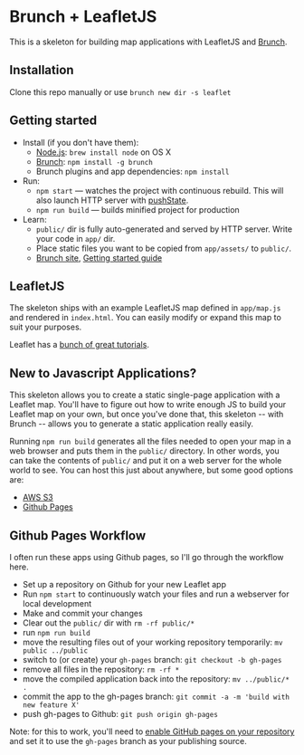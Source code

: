 # Brunch + LeafletJS

This is a skeleton for building map applications with LeafletJS and [Brunch](http://brunch.io).

## Installation

Clone this repo manually or use `brunch new dir -s leaflet`

## Getting started

* Install (if you don't have them):
    * [Node.js](http://nodejs.org): `brew install node` on OS X
    * [Brunch](http://brunch.io): `npm install -g brunch`
    * Brunch plugins and app dependencies: `npm install`
* Run:
    * `npm start` — watches the project with continuous rebuild. This will also launch HTTP server with [pushState](https://developer.mozilla.org/en-US/docs/Web/Guide/API/DOM/Manipulating_the_browser_history).
    * `npm run build` — builds minified project for production
* Learn:
    * `public/` dir is fully auto-generated and served by HTTP server.  Write your code in `app/` dir.
    * Place static files you want to be copied from `app/assets/` to `public/`.
    * [Brunch site](http://brunch.io), [Getting started guide](https://github.com/brunch/brunch-guide#readme)

## LeafletJS

The skeleton ships with an example LeafletJS map defined in `app/map.js` and rendered in `index.html`. You can easily
modify or expand this map to suit your purposes.

Leaflet has a [bunch of great tutorials](https://leafletjs.com/examples.html).

## New to Javascript Applications?

This skeleton allows you to create a static single-page application with a Leaflet map. You'll
have to figure out how to write enough JS to build your Leaflet map on your own, but once
you've done that, this skeleton -- with Brunch -- allows you to generate a static application really
easily.

Running `npm run build` generates all the files needed to open your map in a web browser and puts them
in the `public/` directory. In other words, you can take the contents of `public/` and put it on a
web server for the whole world to see. You can host this just about anywhere, but some good options are:
  * [AWS S3](https://docs.aws.amazon.com/AmazonS3/latest/dev/WebsiteHosting.html)
  * [Github Pages](https://pages.github.com/)

## Github Pages Workflow

I often run these apps using Github pages, so I'll go through the workflow here.

  * Set up a repository on Github for your new Leaflet app
  * Run `npm start` to continuously watch your files and run a webserver for local development
  * Make and commit your changes
  * Clear out the `public/` dir with `rm -rf public/*`
  * run `npm run build`
  * move the resulting files out of your working repository temporarily: `mv public ../public`
  * switch to (or create) your `gh-pages` branch: `git checkout -b gh-pages`
  * remove all files in the repository: `rm -rf *`
  * move the compiled application back into the repository: `mv ../public/* .`
  * commit the app to the gh-pages branch: `git commit -a -m 'build with new feature X'`
  * push gh-pages to Github: `git push origin gh-pages`

Note: for this to work, you'll need to
[enable GitHub pages on your repository](https://help.github.com/articles/configuring-a-publishing-source-for-github-pages/) 
and set it to use the `gh-pages` branch as your publishing source.
